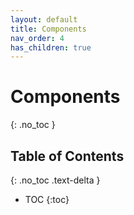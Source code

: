 ```yaml
---
layout: default
title: Components
nav_order: 4
has_children: true
---
```


# Components
{: .no_toc }

## Table of Contents
{: .no_toc .text-delta }

- TOC
{:toc}



